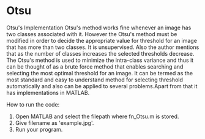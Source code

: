 # Otsu
Otsu's Implementation
Otsu's method works fine whenever an image has two classes associated
with it. However the Otsu's method must be modified in order to decide the
appropriate value for threshold for an image that has more than two classes. It is
unsupervised. Also the author mentions that as the number of classes increases
the selected thresholds decrease. The Otsu's method is used to minimize the
intra-class variance and thus it can be thought of as a brute force method that
enables searching and selecting the most optimal threshold for an image. It can
be termed as the most standard and easy to understand method for selecting
threshold automatically and also can be applied to several problems.Apart from
that it has implementations in MATLAB.

How to run the code:
1. Open MATLAB and select the filepath where fn_Otsu.m is stored.
2. Give filename as 'example.jpg'.
3. Run your program.
